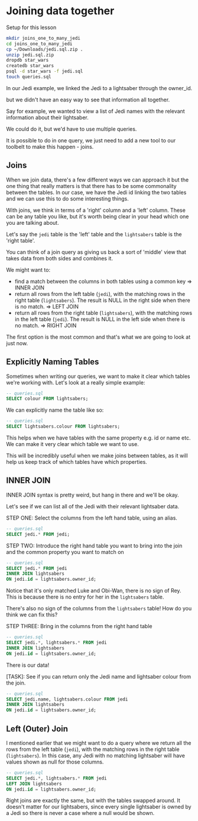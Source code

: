 # Joining data together

Setup for this lesson

```bash
mkdir joins_one_to_many_jedi
cd joins_one_to_many_jedi
cp ~/Downloads/jedi.sql.zip .
unzip jedi.sql.zip
dropdb star_wars
createdb star_wars
psql -d star_wars -f jedi.sql
touch queries.sql
```

In our Jedi example, we linked the Jedi to a lightsaber through the owner_id.

but we didn't have an easy way to see that information all together.

Say for example, we wanted to view a list of Jedi names with the relevant information about their lightsaber.

We could do it, but we'd have to use multiple queries.

It is possible to do in one query, we just need to add a new tool to our toolbelt to make this happen - joins.

## Joins

When we join data, there's a few different ways we can approach it but the one thing that really matters is that there has to be some commonality between the tables. In our case, we have the Jedi id linking the two tables and we can use this to do some interesting things.

With joins, we think in terms of a 'right' column and a 'left' column. These can be any table you like, but it's worth being clear in your head which one you are talking about.

Let's say the `jedi` table is the 'left' table and the `lightsabers` table is the 'right table'.

You can think of a join query as giving us back a sort of 'middle' view that takes data from both sides and combines it.

We might want to:
- find a match between the columns in both tables using a common key => INNER JOIN
- return all rows from the left table (`jedi`), with the matching rows in the right table (`lightsabers`). The result is NULL in the right side when there is no match. => LEFT JOIN
- return all rows from the right table (`lightsabers`), with the matching rows in the left table (`jedi`). The result is NULL in the left side when there is no match. => RIGHT JOIN

The first option is the most common and that's what we are going to look at just now.

## Explicitly Naming Tables

Sometimes when writing our queries, we want to make it clear which tables we're
working with. Let's look at a really simple example:

```sql
-- queries.sql
SELECT colour FROM lightsabers;
```

We can explicitly name the table like so:

```sql
-- queries.sql
SELECT lightsabers.colour FROM lightsabers;
```

This helps when we have tables with the same property e.g. id or name etc. We can make it very clear which table we want to use.

This will be incredibly useful when we make joins between tables, as it will help
us keep track of which tables have which properties.

## INNER JOIN

INNER JOIN syntax is pretty weird, but hang in there and we'll be okay.

Let's see if we can list all of the Jedi with their relevant lightsaber data.

STEP ONE: Select the columns from the left hand table, using an alias.

```sql
-- queries.sql
SELECT jedi.* FROM jedi;
```

STEP TWO: Introduce the right hand table you want to bring into the join and the common property you want to match on

```sql
-- queries.sql
SELECT jedi.* FROM jedi
INNER JOIN lightsabers
ON jedi.id = lightsabers.owner_id;
```

Notice that it's only matched Luke and Obi-Wan, there is no sign of Rey. This is because there is no entry for her in the `lightsabers` table.

There's also no sign of the columns from the `lightsabers` table! How do you think we can fix this?

STEP THREE: Bring in the columns from the right hand table

```sql
-- queries.sql
SELECT jedi.*, lightsabers.* FROM jedi
INNER JOIN lightsabers
ON jedi.id = lightsabers.owner_id;
```

There is our data!

[TASK]: See if you can return only the Jedi name and lightsaber colour from the join.

```sql
-- queries.sql
SELECT jedi.name, lightsabers.colour FROM jedi
INNER JOIN lightsabers
ON jedi.id = lightsabers.owner_id;
```

## Left (Outer) Join

I mentioned earlier that we might want to do a query where we return all the rows from the left table (`jedi`), with the matching rows in the right table (`lightsabers`). In this case, any Jedi with no matching lightsaber will have values shown as null for those columns.

```sql
-- queries.sql
SELECT jedi.*, lightsabers.* FROM jedi
LEFT JOIN lightsabers
ON jedi.id = lightsabers.owner_id;
```

Right joins are exactly the same, but with the tables swapped around. It doesn't matter for our lightsabers, since every single lightsaber is owned by a Jedi so there is never a case where a null would be shown.
